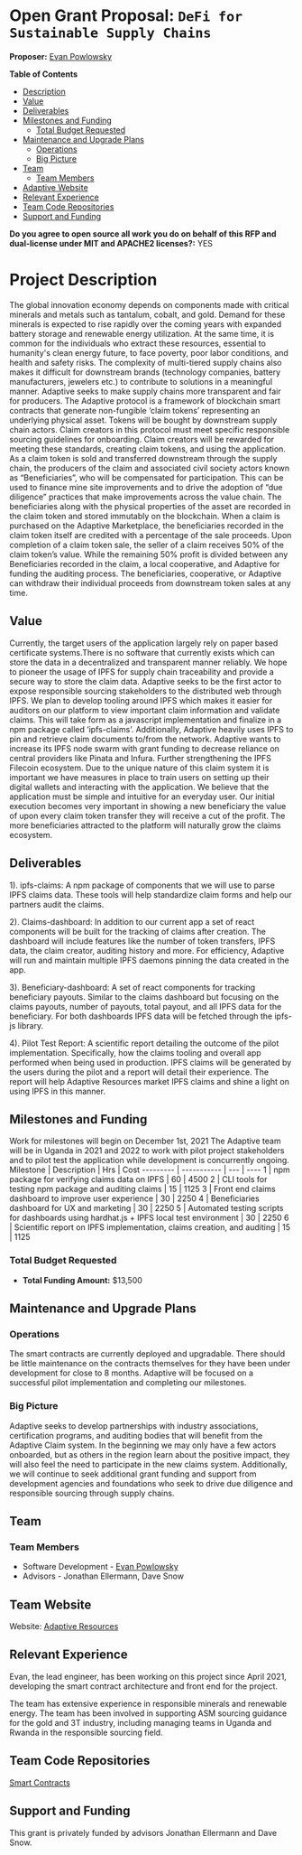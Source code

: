 # Open Grant Proposal: `DeFi for Sustainable Supply Chains`

**Proposer:** [Evan Powlowsky](https://github.com/PowVT)

**Table of Contents**

- [Description](#project-description)
- [Value](#value)
- [Deliverables](#deliverables)
- [Milestones and Funding](#milestones-and-funding)
  - [Total Budget Requested](#total-budget-requested)
- [Maintenance and Upgrade Plans](#maintenance-and-upgrade-plans)
  - [Operations](#operations)
  - [Big Picture](#big-picture)
- [Team](#team)
  - [Team Members](#team-members)
- [Adaptive Website](#team-website)
- [Relevant Experience](#relevant-experience)
- [Team Code Repositories](#team-code-repositories)
- [Support and Funding](#support-and-funding)

**Do you agree to open source all work you do on behalf of this RFP and dual-license under MIT and APACHE2 licenses?:** YES

# Project Description

The global innovation economy depends on components made with critical minerals and metals such as tantalum, cobalt, and gold. Demand for these minerals is expected to rise rapidly over the coming years with expanded battery storage and renewable energy utilization. At the same time, it is common for the individuals who extract these resources, essential to humanity's clean energy future, to face poverty, poor labor conditions, and health and safety risks. The complexity of multi-tiered supply chains also makes it difficult for downstream brands (technology companies, battery manufacturers, jewelers etc.) to contribute to solutions in a meaningful manner.
Adaptive seeks to make supply chains more transparent and fair for producers. The Adaptive protocol is a framework of blockchain smart contracts that generate non-fungible ‘claim tokens’ representing an underlying physical asset. Tokens will be bought by downstream supply chain actors. Claim creators in this protocol must meet specific responsible sourcing guidelines for onboarding. Claim creators will be rewarded for meeting these standards, creating claim tokens, and using the application.
As a claim token is sold and transferred downstream through the supply chain, the producers of the claim and associated civil society actors known as “Beneficiaries”, who will be compensated for participation. This can be used to finance mine site improvements and to drive the adoption of “due diligence” practices that make improvements across the value chain. The beneficiaries along with the physical properties of the asset are recorded in the claim token and stored immutably on the blockchain.
When a claim is purchased on the Adaptive Marketplace, the beneficiaries recorded in the claim token itself are credited with a percentage of the sale proceeds. Upon completion of a claim token sale, the seller of a claim receives 50% of the claim token’s value. While the remaining 50% profit is divided between any Beneficiaries recorded in the claim, a local cooperative, and Adaptive for funding the auditing process. The beneficiaries, cooperative, or Adaptive can withdraw their individual proceeds from downstream token sales at any time.

## Value

Currently, the target users of the application largely rely on paper based certificate systems.There is no software that currently exists which can store the data in a decentralized and transparent manner reliably. We hope to pioneer the usage of IPFS for supply chain traceability and provide a secure way to store the claim data. Adaptive seeks to be the first actor to expose responsible sourcing stakeholders to the distributed web through IPFS.
We plan to develop tooling around IPFS which makes it easier for auditors on our platform to view important claim information and validate claims. This will take form as a javascript implementation and finalize in a npm package called ‘ipfs-claims’.
Additionally, Adaptive heavily uses IPFS to pin and retrieve claim documents to/from the network. Adaptive wants to increase its IPFS node swarm with grant funding to decrease reliance on central providers like Pinata and Infura. Further strengthening the IPFS Filecoin ecosystem.
Due to the unique nature of this claim system it is important we have measures in place to train users on setting up their digital wallets and interacting with the application. We believe that the application must be simple and intuitive for an everyday user. Our initial execution becomes very important in showing a new beneficiary the value of upon every claim token transfer they will receive a cut of the profit. The more beneficiaries attracted to the platform will naturally grow the claims ecosystem.

## Deliverables

1). ipfs-claims: A npm package of components that we will use to parse IPFS claims data. These tools will help standardize claim forms and help our partners audit the claims.

2). Claims-dashboard: In addition to our current app a set of react components will be built for the tracking of claims after creation. The dashboard will include features like the number of token transfers, IPFS data, the claim creator, auditing history and more. For efficiency, Adaptive will run and maintain multiple IPFS daemons pinning the data created in the app.

3). Beneficiary-dashboard: A set of react components for tracking beneficiary payouts. Similar to the claims dashboard but focusing on the claims payouts, number of payouts, total payout, and all IPFS data for the beneficiary. For both dashboards IPFS data will be fetched through the ipfs-js library.

4). Pilot Test Report: A scientific report detailing the outcome of the pilot implementation. Specifically, how the claims tooling and overall app performed when being used in production. IPFS claims will be generated by the users during the pilot and a report will detail their experience. The report will help Adaptive Resources market IPFS claims and shine a light on using IPFS in this manner.

## Milestones and Funding

Work for milestones will begin on December 1st, 2021
The Adaptive team will be in Uganda in 2021 and 2022 to work with pilot project stakeholders and to pilot test the application while development is concurrently ongoing.
Milestone | Description | Hrs | Cost
--------- | ----------- | --- | ----
1 | npm package for verifying claims data on IPFS | 60 | 4500
2 | CLI tools for testing npm package and auditing claims | 15 | 1125
3 | Front end claims dashboard to improve user experience | 30 | 2250
4 | Beneficiaries dashboard for UX and marketing | 30 | 2250
5 | Automated testing scripts for dashboards using hardhat.js + IPFS local test environment | 30 | 2250
6 | Scientific report on IPFS implementation, claims creation, and auditing | 15 | 1125

### Total Budget Requested

- **Total Funding Amount:** $13,500

## Maintenance and Upgrade Plans

### Operations

The smart contracts are currently deployed and upgradable. There should be little maintenance on the contracts themselves for they have been under development for close to 8 months. Adaptive will be focused on a successful pilot implementation and completing our milestones.

### Big Picture

Adaptive seeks to develop partnerships with industry associations, certification programs, and auditing bodies that will benefit from the Adaptive Claim system. In the beginning we may only have a few actors onboarded, but as others in the region learn about the positive impact, they will also feel the need to participate in the new claims system.
Additionally, we will continue to seek additional grant funding and support from development agencies and foundations who seek to drive due diligence and responsible sourcing through supply chains.

## Team

### Team Members

- Software Development - [Evan Powlowsky](https://github.com/PowVT)
- Advisors - Jonathan Ellermann, Dave Snow

## Team Website

Website: [Adaptive Resources](https://adaptiveresources.io)

## Relevant Experience

Evan, the lead engineer, has been working on this project since April 2021, developing the smart contract architecture and front end for the project.

The team has extensive experience in responsible minerals and renewable energy. The team has been involved in supporting ASM sourcing guidance for the gold and 3T industry, including managing teams in Uganda and Rwanda in the responsible sourcing field.

## Team Code Repositories

[Smart Contracts](https://github.com/PowVT/adaptive-smart-contracts)

## Support and Funding

This grant is privately funded by advisors Jonathan Ellermann and Dave Snow.
